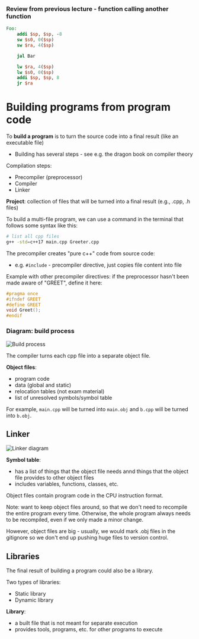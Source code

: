 ### Review from previous lecture - function calling another function

```mips
Foo:
    addi $sp, $sp, -8
    sw $s0, 0($sp)
    sw $ra, 4($sp)

    jal Bar

    lw $ra, 4($sp)
    lw $s0, 0($sp)
    addi $sp, $sp, 8
    jr $ra
```

# Building programs from program code

To **build a program** is to turn the source code into a final result (like an executable file)

- Building has several steps - see e.g. the dragon book on compiler theory

Compilation steps:

- Precompiler (preprocessor)
- Compiler
- Linker

**Project**: collection of files that will be turned into a final result (e.g., .cpp, .h files)

To build a multi-file program, we can use a command in the terminal that follows some syntax like this:

```bash
# list all cpp files
g++ -std=c++17 main.cpp Greeter.cpp
```

The precompiler creates "pure c++" code from source code:

- e.g. `#include` - precompiler directive, just copies file content into file

Example with other precompiler directives: if the preprocessor hasn't been made aware of "GREET", define it here:

```c++
#pragma once
#ifndef GREET
#define GREET
void Greet();
#endif
```

### Diagram: build process

![Build process](2025-01-20-20-03-45.png)

The compiler turns each cpp file into a separate object file.

**Object files**:

- program code
- data (global and static)
- relocation tables (not exam material)
- list of unresolved symbols/symbol table

For example, `main.cpp` will be turned into `main.obj` and `b.cpp` will be turned into `b.obj`.

## Linker

![Linker diagram](2025-01-20-20-07-21.png)

**Symbol table**: 

- has a list of things that the object file needs annd things that the object file provides to other object files
- includes variables, functions, classes, etc.

Object files contain program code in the CPU instruction format.

Note: want to keep object files around, so that we don't need to recompile the entire program every time. Otherwise, the whole program always needs to be recompiled, even if we only made a minor change.

However, object files are big - usually, we would mark .obj files in the gitignore so we don't end up pushing huge files to version control.

## Libraries

The final result of building a program could also be a library.

Two types of libraries:

- Static library
- Dynamic library

**Library**:

- a built file that is not meant for separate execution
- provides tools, programs, etc. for other programs to execute

